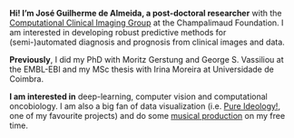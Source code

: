 **Hi! I’m José Guilherme de Almeida, a post-doctoral researcher** with the [Computational Clinical Imaging Group](https://fchampalimaud.org/research/groups/papanikolaou) at the Champalimaud Foundation. I am interested in developing robust predictive methods for (semi-)automated diagnosis and prognosis from clinical images and data.

**Previously**, I did my PhD with Moritz Gerstung and George S. Vassiliou at the EMBL-EBI and my MSc thesis with Irina Moreira at Universidade de Coimbra.

**I am interested in** deep-learning, computer vision and computational oncobiology. I am also a big fan of data visualization (i.e. [Pure Ideology!](https://pure-ideology.netlify.app/), one of my favourite projects) and do some [musical production](https://josegcpa.net/zga-tree) on my free time.

